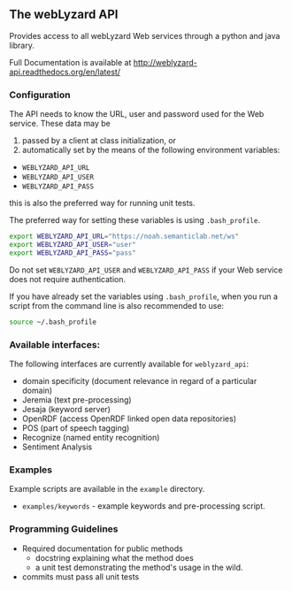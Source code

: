 ## The webLyzard API

Provides access to all webLyzard Web services through a python and java library.

Full Documentation is available at http://weblyzard-api.readthedocs.org/en/latest/

### Configuration

The API needs to know the URL, user and password used for the Web service. These data may be 

1. passed by a client at class initialization, or
2. automatically set by the means of the following environment variables:
  + `WEBLYZARD_API_URL`
  + `WEBLYZARD_API_USER`
  + `WEBLYZARD_API_PASS`

   this is also the preferred way for running unit tests.

The preferred way for setting these variables is using `.bash_profile`.

```sh
export WEBLYZARD_API_URL="https://noah.semanticlab.net/ws"
export WEBLYZARD_API_USER="user"
export WEBLYZARD_API_PASS="pass"
```

Do not set `WEBLYZARD_API_USER` and `WEBLYZARD_API_PASS` if your Web service does not require authentication.

If you have already set the variables using `.bash_profile`, when you run a script from the command line is also recommended to use:

```sh
source ~/.bash_profile
```

### Available interfaces:

The following interfaces are currently available for `weblyzard_api`:

+ domain specificity (document relevance in regard of a particular domain)
+ Jeremia (text pre-processing)
+ Jesaja (keyword server)
+ OpenRDF (access OpenRDF linked open data repositories)
+ POS (part of speech tagging)
+ Recognize (named entity recognition)
+ Sentiment Analysis

### Examples

Example scripts are available in the `example` directory.

+ `examples/keywords` - example keywords and pre-processing script.

### Programming Guidelines

+ Required documentation for public methods
  + docstring explaining what the method does
  + a unit test demonstrating the method's usage in the wild.
+ commits must pass all unit tests
